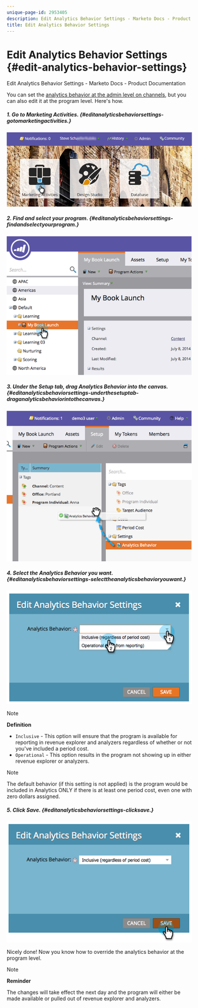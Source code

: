 ```yaml
---
unique-page-id: 2953405
description: Edit Analytics Behavior Settings - Marketo Docs - Product Documentation
title: Edit Analytics Behavior Settings
---
```


# Edit Analytics Behavior Settings {#edit-analytics-behavior-settings}

Edit Analytics Behavior Settings - Marketo Docs - Product Documentation

You can set the [analytics behavior at the admin level on channels](../../../../../welcome-to-marketo-docs/product-docs/reporting/revenue-cycle-analytics/program-analytics/make-a-program-without-a-period-cost-available-in-revenue-explorer-and-analyzers.md), but you can also edit it at the program level. Here's how.

##### 1. Go to Marketing Activities. {#editanalyticsbehaviorsettings-gotomarketingactivities.}

![](assets/login-marketing-activities-2.png)

##### 2. Find and select your program. {#editanalyticsbehaviorsettings-findandselectyourprogram.}

![](assets/image2014-9-24-11-3a40-3a57.png)

##### 3. Under the Setup tab, drag Analytics Behavior into the canvas. {#editanalyticsbehaviorsettings-underthesetuptab-draganalyticsbehaviorintothecanvas.}

![](assets/image2014-9-24-11-3a41-3a2.png)  

##### 4. Select the Analytics Behavior you want. {#editanalyticsbehaviorsettings-selecttheanalyticsbehavioryouwant.}

![](assets/image2014-9-24-11-3a42-3a0.png)

>[!NOTE]
>
>**Definition**
>
>* `Inclusive` - This option will ensure that the program is available for reporting in revenue explorer and analyzers regardless of whether or not you've included a period cost.
>* `Operational` - This option results in the program not showing up in either revenue explorer or analyzers.
>

>[!NOTE]
>
>The default behavior (if this setting is not applied) is the program would be included in Analytics ONLY if there is at least one period cost, even one with zero dollars assigned.

##### 5. Click Save. {#editanalyticsbehaviorsettings-clicksave.}

![](assets/image2014-9-24-11-3a42-3a6.png)

Nicely done! Now you know how to override the analytics behavior at the program level.

>[!NOTE]
>
>**Reminder**
>
>The changes will take effect the next day and the program will either be made available or pulled out of revenue explorer and analyzers.

